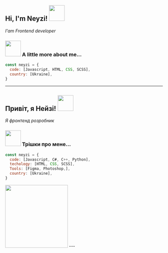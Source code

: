 <h2> Hi, I'm Neyzi! <img src="https://media.giphy.com/media/mGcNjsfWAjY5AEZNw6/giphy.gif" width="50"></h2>
<p><em>I'am Frontend developer</em></p>


### <img src="https://media.giphy.com/media/VgCDAzcKvsR6OM0uWg/giphy.gif" width="50"> A little more about me...  

```javascript
const neyzi = {
  code: [Javascript, HTML, CSS, SCSS],
  country: [Ukraine],
}
```

---

<h2> Привіт, я Нейзі! <img src="https://media.giphy.com/media/mGcNjsfWAjY5AEZNw6/giphy.gif" width="50"></h2>
<p><em>Я фронтенд розробник</em></p>


### <img src="https://media.giphy.com/media/VgCDAzcKvsR6OM0uWg/giphy.gif" width="50"> Трішки про мене...  

```javascript
const neyzi = {
  code: [Javascript, C#, C++, Python],
  techology: [HTML, CSS, SCSS],
  Tools: [Figma, Photoshop,],
  country: [Ukraine],
}
```

<img src="https://media.giphy.com/media/v1.Y2lkPTc5MGI3NjExNWJ5dXFtNzFrZWpobGM0dXNuZmphNmpjcjR1cW9qbzM2OWQ2MGFrciZlcD12MV9pbnRlcm5hbF9naWZfYnlfaWQmY3Q9Zw/yYSSBtDgbbRzq/giphy.gif" width="200">
---
